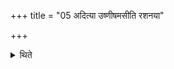 +++
title = "05 अदित्या उष्णीषमसीति रशनया"

+++

<details><summary>थिते</summary>

अदित्या उष्णीषमसीति रशनया घर्मदुघमभिदधाति । वायुरस्यैड इति वत्सम् ५
</details>
